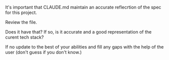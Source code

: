 It's important that CLAUDE.md maintain an accurate reflecrtion of the spec for this project. 

Review the file. 

Does it have that? If so, is it accurate and a good representation of the curent tech stack?

If no update to the best of your abilities and fill any gaps with the help of the user (don't guess if you don't know.)